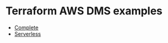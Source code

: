 # Terraform AWS DMS examples

- [Complete](https://github.com/terraform-aws-modules/terraform-aws-dms/tree/master/examples/complete)
- [Serverless](https://github.com/terraform-aws-modules/terraform-aws-dms/tree/master/examples/serverless)
